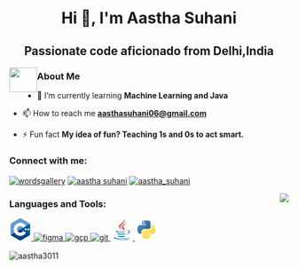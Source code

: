 <h1 align="center">Hi 👋, I'm Aastha Suhani</h1>
<h2 align="center">Passionate code aficionado from Delhi,India</h2>
<img align="left" height="45" width="50" src="https://media0.giphy.com/media/v1.Y2lkPTc5MGI3NjExbjl6anZtcm1sejhldGpkNTZzNzZmdmJkaTJqZTF5ZnE3MGhvZm4zciZlcD12MV9pbnRlcm5hbF9naWZfYnlfaWQmY3Q9cw/9OX9eBDj4E6Kex4hYf/giphy.gif"/><h3 align="left">About Me</h3>

- 🌱 I’m currently learning **Machine Learning and Java**

- 📫 How to reach me **aasthasuhani06@gmail.com**

- ⚡ Fun fact **My idea of fun? Teaching 1s and 0s to act smart.**

<h3 align="left">Connect with me:</h3>
<p align="left">
<a href="https://kaggle.com/wordsgallery" target="blank"><img align="center" src="https://raw.githubusercontent.com/rahuldkjain/github-profile-readme-generator/master/src/images/icons/Social/kaggle.svg" alt="wordsgallery" height="30" width="40" /></a>
<a href="https://www.hackerrank.com/aastha suhani" target="blank"><img align="center" src="https://raw.githubusercontent.com/rahuldkjain/github-profile-readme-generator/master/src/images/icons/Social/hackerrank.svg" alt="aastha suhani" height="30" width="40" /></a>
<a href="https://www.leetcode.com/aastha_suhani" target="blank"><img align="center" src="https://raw.githubusercontent.com/rahuldkjain/github-profile-readme-generator/master/src/images/icons/Social/leet-code.svg" alt="aastha_suhani" height="30" width="40" /></a>
</p>

<img align="right" height="250" src="https://media2.giphy.com/media/v1.Y2lkPTc5MGI3NjExems0dTFtaThyMG9qaXV6Z3lpemRkYWg2M3p0OGpidTFjcWg1d3p0ZiZlcD12MV9pbnRlcm5hbF9naWZfYnlfaWQmY3Q9cw/N5cSfHyn6zjbQocLxh/giphy.gif"  />
<h3 align="left">Languages and Tools:</h3>
<p align="left"> <a href="https://www.w3schools.com/cpp/" target="_blank" rel="noreferrer"> <img src="https://raw.githubusercontent.com/devicons/devicon/master/icons/cplusplus/cplusplus-original.svg" alt="cplusplus" width="40" height="40"/> </a> <a href="https://www.figma.com/" target="_blank" rel="noreferrer"> <img src="https://www.vectorlogo.zone/logos/figma/figma-icon.svg" alt="figma" width="40" height="40"/> </a> <a href="https://cloud.google.com" target="_blank" rel="noreferrer"> <img src="https://www.vectorlogo.zone/logos/google_cloud/google_cloud-icon.svg" alt="gcp" width="40" height="40"/> </a> <a href="https://git-scm.com/" target="_blank" rel="noreferrer"> <img src="https://www.vectorlogo.zone/logos/git-scm/git-scm-icon.svg" alt="git" width="40" height="40"/> </a> <a href="https://www.java.com" target="_blank" rel="noreferrer"> <img src="https://raw.githubusercontent.com/devicons/devicon/master/icons/java/java-original.svg" alt="java" width="40" height="40"/> </a> <a href="https://www.python.org" target="_blank" rel="noreferrer"> <img src="https://raw.githubusercontent.com/devicons/devicon/master/icons/python/python-original.svg" alt="python" width="40" height="40"/> </a> </p>

<p><img align="center" src="https://github-readme-stats.vercel.app/api/top-langs?username=aastha3011&show_icons=true&locale=en&layout=compact" alt="aastha3011" /></p>
